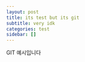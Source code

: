 ```yaml
---
layout: post
title: its test but its git
subtitle: very idk
categories: test
sidebar: []
---
```

GIT 예시입니다